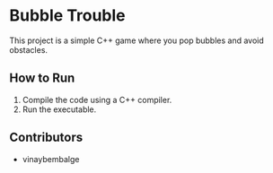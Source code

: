 # Bubble Trouble

This project is a simple C++ game where you pop bubbles and avoid obstacles.

## How to Run

1. Compile the code using a C++ compiler.
2. Run the executable.

## Contributors

- vinaybembalge


